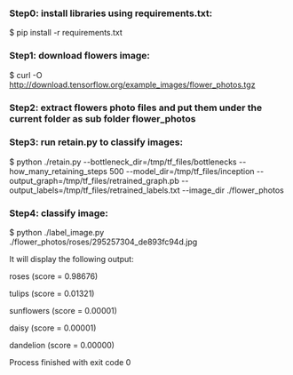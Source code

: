 ### Step0: install libraries using requirements.txt:
$ pip install -r requirements.txt

### Step1: download flowers image:

$ curl -O http://download.tensorflow.org/example_images/flower_photos.tgz

### Step2: extract flowers photo files and put them under the current folder as sub folder flower_photos

### Step3: run retain.py to classify images:

$ python ./retain.py --bottleneck_dir=/tmp/tf_files/bottlenecks --how_many_retaining_steps 500 --model_dir=/tmp/tf_files/inception --output_graph=/tmp/tf_files/retrained_graph.pb --output_labels=/tmp/tf_files/retrained_labels.txt --image_dir ./flower_photos

### Step4: classify image:

$ python ./label_image.py ./flower_photos/roses/295257304_de893fc94d.jpg

It will display the following output:

roses (score = 0.98676)

tulips (score = 0.01321)

sunflowers (score = 0.00001)

daisy (score = 0.00001)

dandelion (score = 0.00000)

Process finished with exit code 0
